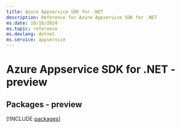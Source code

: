 ```yaml
---
title: Azure Appservice SDK for .NET
description: Reference for Azure Appservice SDK for .NET
ms.date: 10/16/2024
ms.topic: reference
ms.devlang: dotnet
ms.service: appservice
---
```

# Azure Appservice SDK for .NET - preview
## Packages - preview
[!INCLUDE [packages](appservice-index.md)]